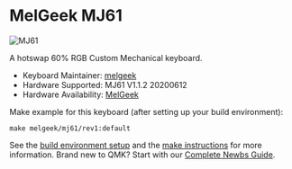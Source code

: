 # MelGeek MJ61

![MJ61](https://drive.google.com/file/d/1siZCVPbHR-L7UVPa6R_-WPJDPoMtis9Q/view?usp=sharing)

A hotswap 60% RGB Custom Mechanical keyboard.

* Keyboard Maintainer: [melgeek](https://github.com/melgeek001365)
* Hardware Supported: MJ61 V1.1.2 20200612
* Hardware Availability: [MelGeek](https://www.melgeek.com/)

Make example for this keyboard (after setting up your build environment):

    make melgeek/mj61/rev1:default


See the [build environment setup](https://docs.qmk.fm/#/getting_started_build_tools) and the [make instructions](https://docs.qmk.fm/#/getting_started_make_guide) for more information. Brand new to QMK? Start with our [Complete Newbs Guide](https://docs.qmk.fm/#/newbs).
